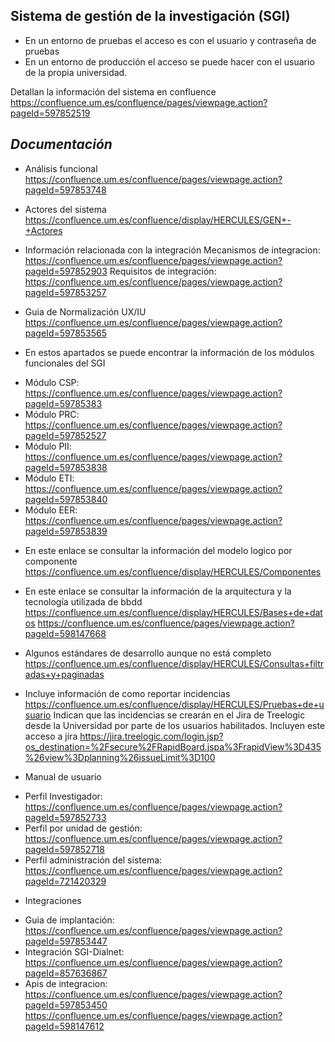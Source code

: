 ## Sistema de gestión de la investigación (SGI)

* En un entorno de pruebas el acceso es con el usuario y contraseña de pruebas
* En un entorno de producción el acceso se puede hacer con el usuario de la propia universidad.

Detallan la información del sistema en confluence
https://confluence.um.es/confluence/pages/viewpage.action?pageId=597852519

## _Documentación_

* Análisis funcional
https://confluence.um.es/confluence/pages/viewpage.action?pageId=597853748

* Actores del sistema
https://confluence.um.es/confluence/display/HERCULES/GEN+-+Actores

* Información relacionada con la integración
Mecanismos de integracion: https://confluence.um.es/confluence/pages/viewpage.action?pageId=597852903
Requisitos de integración: https://confluence.um.es/confluence/pages/viewpage.action?pageId=597853257

* Guia de Normalización UX/IU
https://confluence.um.es/confluence/pages/viewpage.action?pageId=597853565

* En estos apartados se puede encontrar la información de los módulos funcionales del SGI
- Módulo CSP: https://confluence.um.es/confluence/pages/viewpage.action?pageId=59785383
- Módulo PRC: https://confluence.um.es/confluence/pages/viewpage.action?pageId=597852527
- Módulo PII: https://confluence.um.es/confluence/pages/viewpage.action?pageId=597853838
- Módulo ETI: https://confluence.um.es/confluence/pages/viewpage.action?pageId=597853840
- Módulo EER: https://confluence.um.es/confluence/pages/viewpage.action?pageId=597853839

* En este enlace se consultar la información del modelo logico por componente
https://confluence.um.es/confluence/display/HERCULES/Componentes

* En este enlace se consultar la información de la arquitectura y la tecnología utilizada de bbdd
https://confluence.um.es/confluence/display/HERCULES/Bases+de+datos
https://confluence.um.es/confluence/pages/viewpage.action?pageId=598147668

* Algunos estándares de desarrollo aunque no está completo
https://confluence.um.es/confluence/display/HERCULES/Consultas+filtradas+y+paginadas

* Incluye información de como reportar incidencias
https://confluence.um.es/confluence/display/HERCULES/Pruebas+de+usuario
Indican que las incidencias se crearán en el Jira de Treelogic desde la Universidad por parte de los usuarios habilitados.
Incluyen este acceso a jira
https://jira.treelogic.com/login.jsp?os_destination=%2Fsecure%2FRapidBoard.jspa%3FrapidView%3D435%26view%3Dplanning%26issueLimit%3D100


* Manual de usuario
- Perfil Investigador: https://confluence.um.es/confluence/pages/viewpage.action?pageId=597852733
- Perfil por unidad de gestión: https://confluence.um.es/confluence/pages/viewpage.action?pageId=597852718 
- Perfil administración del sistema: https://confluence.um.es/confluence/pages/viewpage.action?pageId=721420329 

* Integraciones
- Guia de implantación: https://confluence.um.es/confluence/pages/viewpage.action?pageId=597853447
- Integración SGI-Dialnet: https://confluence.um.es/confluence/pages/viewpage.action?pageId=857636867
- Apis de integracion: 
https://confluence.um.es/confluence/pages/viewpage.action?pageId=597853450
https://confluence.um.es/confluence/pages/viewpage.action?pageId=598147612




